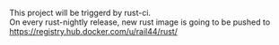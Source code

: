 This project will be triggerd by rust-ci.  
On every rust-nightly release, new rust image is going to be pushed to https://registry.hub.docker.com/u/rail44/rust/
